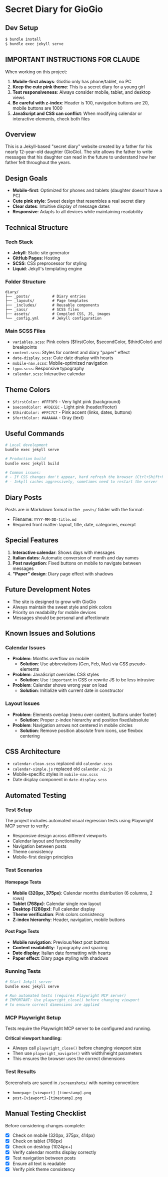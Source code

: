 # Secret Diary for GioGio

## Dev Setup

```bash
$ bundle install
$ bundle exec jekyll serve
```

## IMPORTANT INSTRUCTIONS FOR CLAUDE

When working on this project:
1. **Mobile-first always**: GioGio only has phone/tablet, no PC
2. **Keep the cute pink theme**: This is a secret diary for a young girl
3. **Test responsiveness**: Always consider mobile, tablet, and desktop views
4. **Be careful with z-index**: Header is 100, navigation buttons are 20, mobile buttons are 1000
5. **JavaScript and CSS can conflict**: When modifying calendar or interactive elements, check both files

## Overview
This is a Jekyll-based "secret diary" website created by a father for his nearly 12-year-old daughter (GioGio). The site allows the father to write messages that his daughter can read in the future to understand how her father felt throughout the years.

## Design Goals
- **Mobile-first**: Optimized for phones and tablets (daughter doesn't have a PC)
- **Cute pink style**: Sweet design that resembles a real secret diary
- **Clear dates**: Intuitive display of message dates
- **Responsive**: Adapts to all devices while maintaining readability

## Technical Structure

### Tech Stack
- **Jekyll**: Static site generator
- **GitHub Pages**: Hosting
- **SCSS**: CSS preprocessor for styling
- **Liquid**: Jekyll's templating engine

### Folder Structure
```
diary/
├── _posts/          # Diary entries
├── _layouts/        # Page templates
├── _includes/       # Reusable components
├── _sass/           # SCSS files
├── assets/          # Compiled CSS, JS, images
└── _config.yml      # Jekyll configuration
```

### Main SCSS Files
- `variables.scss`: Pink colors ($firstColor, $secondColor, $thirdColor) and breakpoints
- `content.scss`: Styles for content and diary "paper" effect
- `date-display.scss`: Cute date display with hearts
- `mobile-nav.scss`: Mobile-optimized navigation
- `typo.scss`: Responsive typography
- `calendar.scss`: Interactive calendar

## Theme Colors
- `$firstColor: #FFF9F9` - Very light pink (background)
- `$secondColor: #FDECEC` - Light pink (header/footer)
- `$thirdColor: #FFC7C7` - Pink accent (links, dates, buttons)
- `$forthColor: #AAAAAA` - Gray (text)

## Useful Commands
```bash
# Local development
bundle exec jekyll serve

# Production build
bundle exec jekyll build

# Common issues:
# - If CSS changes don't appear, hard refresh the browser (Ctrl+Shift+R)
# - Jekyll caches aggressively, sometimes need to restart the server
```

## Diary Posts
Posts are in Markdown format in the `_posts/` folder with the format:
- Filename: `YYYY-MM-DD-title.md`
- Required front matter: layout, title, date, categories, excerpt

## Special Features
1. **Interactive calendar**: Shows days with messages
2. **Italian dates**: Automatic conversion of month and day names
3. **Post navigation**: Fixed buttons on mobile to navigate between messages
4. **"Paper" design**: Diary page effect with shadows

## Future Development Notes
- The site is designed to grow with GioGio
- Always maintain the sweet style and pink colors
- Priority on readability for mobile devices
- Messages should be personal and affectionate

## Known Issues and Solutions

### Calendar Issues
- **Problem**: Months overflow on mobile
  - **Solution**: Use abbreviations (Gen, Feb, Mar) via CSS pseudo-elements
- **Problem**: JavaScript overrides CSS styles
  - **Solution**: Use `!important` in CSS or rewrite JS to be less intrusive
- **Problem**: Calendar shows wrong year on load
  - **Solution**: Initialize with current date in constructor

### Layout Issues
- **Problem**: Elements overlap (menu over content, buttons under footer)
  - **Solution**: Proper z-index hierarchy and position fixed/absolute
- **Problem**: Navigation arrows not centered in mobile circles
  - **Solution**: Remove position absolute from icons, use flexbox centering

## CSS Architecture
- `calendar-clean.scss` replaced old `calendar.scss`
- `calendar-simple.js` replaced old `calendar.v2.js`
- Mobile-specific styles in `mobile-nav.scss`
- Date display component in `date-display.scss`

## Automated Testing

### Test Setup
The project includes automated visual regression tests using Playwright MCP server to verify:
- Responsive design across different viewports
- Calendar layout and functionality
- Navigation between posts
- Theme consistency
- Mobile-first design principles

### Test Scenarios

#### Homepage Tests
- **Mobile (320px, 375px)**: Calendar months distribution (6 columns, 2 rows)
- **Tablet (768px)**: Calendar single row layout
- **Desktop (1280px)**: Full calendar display
- **Theme verification**: Pink colors consistency
- **Z-index hierarchy**: Header, navigation, mobile buttons

#### Post Page Tests
- **Mobile navigation**: Previous/Next post buttons
- **Content readability**: Typography and spacing
- **Date display**: Italian date formatting with hearts
- **Paper effect**: Diary page styling with shadows

### Running Tests
```bash
# Start Jekyll server
bundle exec jekyll serve

# Run automated tests (requires Playwright MCP server)
# IMPORTANT: Use playwright_close() before changing viewport
# to ensure correct dimensions are applied
```

### MCP Playwright Setup
Tests require the Playwright MCP server to be configured and running.

**Critical viewport handling:**
- Always call `playwright_close()` before changing viewport size
- Then use `playwright_navigate()` with width/height parameters
- This ensures the browser uses the correct dimensions

### Test Results
Screenshots are saved in `/screenshots/` with naming convention:
- `homepage-[viewport]-[timestamp].png`
- `post-[viewport]-[timestamp].png`

## Manual Testing Checklist
Before considering changes complete:
- [x] Check on mobile (320px, 375px, 414px)
- [x] Check on tablet (768px)
- [x] Check on desktop (1024px+)
- [x] Verify calendar months display correctly
- [x] Test navigation between posts
- [x] Ensure all text is readable
- [x] Verify pink theme consistency